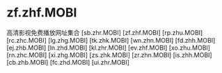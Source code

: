# zf.zhf.MOBI
高清影视免费播放网址集合 [sb.zhr.MOBI] [zf.zhf.MOBI] [rp.zhu.MOBI] [rc.zhc.MOBI] [lg.zhg.MOBI] [tk.zhk.MOBI] [wn.zhn.MOBI] [fd.zhh.MOBI] [ej.zhb.MOBI] [ln.zhd.MOBI] [kl.zhr.MOBI] [ev.zhf.MOBI] [xo.zhu.MOBI] [rn.zhc.MOBI] [xi.zhg.MOBI] [zs.zhk.MOBI] [zr.zhn.MOBI] [is.zhh.MOBI] [cb.zhb.MOBI] [fc.zhd.MOBI] [ui.zhr.MOBI]

